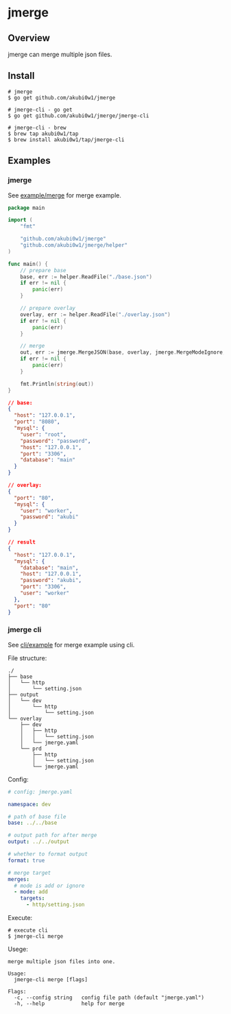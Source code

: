 # jmerge

## Overview

jmerge can merge multiple json files.

## Install

```
# jmerge
$ go get github.com/akubi0w1/jmerge

# jmerge-cli - go get
$ go get github.com/akubi0w1/jmerge/jmerge-cli

# jmerge-cli - brew
$ brew tap akubi0w1/tap
$ brew install akubi0w1/tap/jmerge-cli
```

## Examples

### jmerge

See [example/merge][example/merge] for merge example.

```go
package main

import (
	"fmt"

	"github.com/akubi0w1/jmerge"
	"github.com/akubi0w1/jmerge/helper"
)

func main() {
	// prepare base
	base, err := helper.ReadFile("./base.json")
	if err != nil {
		panic(err)
	}

	// prepare overlay
	overlay, err := helper.ReadFile("./overlay.json")
	if err != nil {
		panic(err)
	}

	// merge
	out, err := jmerge.MergeJSON(base, overlay, jmerge.MergeModeIgnore, true)
	if err != nil {
		panic(err)
	}

	fmt.Println(string(out))
}
```

```json
// base:
{
  "host": "127.0.0.1",
  "port": "8080",
  "mysql": {
    "user": "root",
    "password": "password",
    "host": "127.0.0.1",
    "port": "3306",
    "database": "main"
  }
}

// overlay:
{
  "port": "80",
  "mysql": {
    "user": "worker",
    "password": "akubi"
  }
}

// result
{
  "host": "127.0.0.1",
  "mysql": {
    "database": "main",
    "host": "127.0.0.1",
    "password": "akubi",
    "port": "3306",
    "user": "worker"
  },
  "port": "80"
}
```

### jmerge cli

See [cli/example][cli/example] for merge example using cli.

File structure:

```
./
├── base
│   └── http
│       └── setting.json
├── output
│   └── dev
│       └── http
│           └── setting.json
└── overlay
    ├── dev
    │   ├── http
    │   │   └── setting.json
    │   └── jmerge.yaml
    └── prd
        ├── http
        │   └── setting.json
        └── jmerge.yaml
```

Config:

```yaml
# config: jmerge.yaml

namespace: dev

# path of base file
base: ../../base

# output path for after merge
output: ../../output

# whether to format output
format: true

# merge target
merges:
  # mode is add or ignore
  - mode: add
    targets:
      - http/setting.json
```

Execute:

```shell
# execute cli
$ jmerge-cli merge
```

Usege:

```
merge multiple json files into one.

Usage:
  jmerge-cli merge [flags]

Flags:
  -c, --config string   config file path (default "jmerge.yaml")
  -h, --help            help for merge
```


[//]:#(refs)
[example/merge]: ./example/merge
[cli/example]: ./cli/example
[//]:#(refs)